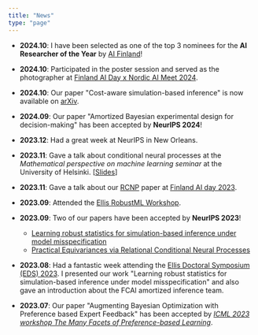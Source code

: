 ```yaml
---
title: "News"
type: "page"
---
```


- **2024.10**: I have been selected as one of the top 3 nominees for the **AI Researcher of the Year** by [AI Finland](https://aifinland.fi/ai-gaala-2024-finalistit-julki-tassa-ovat-suomen-tekoalykentan-karkinimet-ja-kayttotapaukset/)!
- **2024.10**: Participated in the poster session and served as the photographer at [Finland AI Day x Nordic AI Meet 2024](https://fcai.fi/calendar/2024/10/ai-day).
- **2024.10**: Our paper "Cost-aware simulation-based inference" is now available on [arXiv](https://arxiv.org/abs/2410.07930).
- **2024.09**: Our paper "Amortized Bayesian experimental design for decision-making" has been accepted by **NeurIPS 2024**!
- **2023.12**: Had a great week at NeurIPS in New Orleans.
- **2023.11**: Gave a talk about conditional neural processes at the *Mathematical perspective on machine learning seminar* at the University of Helsinki. [[Slides](/slides/rcnp_math_ml_seminar.pdf)]
- **2023.11**: Gave a talk about our [RCNP](https://arxiv.org/abs/2306.10915) paper at [Finland AI day 2023](https://fcai.fi/ai-day-2023).
- **2023.09**: Attended the [Ellis RobustML Workshop](https://sites.google.com/view/ellis-robust-ml-workshop/home).
- **2023.09**: Two of our papers have been accepted by **NeurIPS 2023**!
	- [Learning robust statistics for simulation-based inference under model misspecification](https://arxiv.org/abs/2305.15871) 
	- [Practical Equivariances via Relational Conditional Neural Processes](https://arxiv.org/abs/2306.10915)
- **2023.08**: Had a fantastic week attending the [Ellis Doctoral Symposium (EDS) 2023](https://fcai.fi/eds2023/home). I presented our work "Learning robust statistics for simulation-based inference under model misspecification" and also gave an introduction about the FCAI amortized inference team.

- **2023.07**: Our paper "Augmenting Bayesian Optimization with Preference based Expert Feedback" has been accepted by *[ICML 2023 workshop The Many Facets of Preference-based Learning](https://sites.google.com/view/mfpl-icml-2023/home)*.




